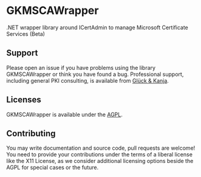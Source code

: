 # GKMSCAWrapper
.NET wrapper library around ICertAdmin to manage Microsoft Certificate Services (Beta)

## Support

Please open an issue if you have problems using the library GKMSCAWrapper or think you have found a bug. Professional support, including general PKI consulting, is available from [Glück & Kanja](https://www.glueckkanja.com/).

## Licenses

GKMSCAWrapper is available under the [AGPL](LICENSE). 

## Contributing

You may write documentation and source code, pull requests are welcome! You need to provide your contributions under the terms of a liberal license like the X11 License, as we consider additional licensing options beside the AGPL for special cases or the future.

